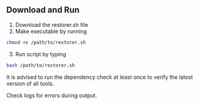 ## Download and Run

1. Download the restorer.sh file
2. Make executable by running

```bash
chmod +x /path/to/restorer.sh
```
3. Run script by typing

```bash
bash /path/to/restorer.sh
```
It is advised to run the dependency check at least once to verify the latest version of all tools.

Check logs for errors during output.